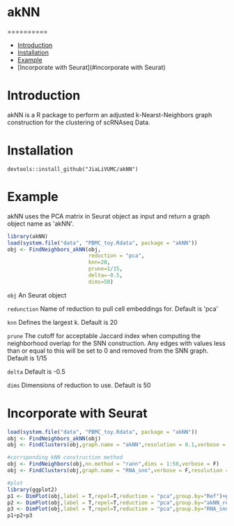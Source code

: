 # akNN

==========
* [Introduction](#introduction)
* [Installation](#installation)
* [Example](#example)
* [Incorporate with Seurat](#incorporate with Seurat)

<a name="introduction"/>

# Introduction

akNN is a R package to perform an adjusted k-Nearst-Neighbors graph construction for the clustering of scRNAseq Data. 

<a name="installation"/>

# Installation

```
devtools::install_github("JiaLiVUMC/akNN")
```

<a name="Example"/>

# Example

akNN uses the PCA matrix in Seurat object as input and return a graph object name as 'akNN'.

```R
library(akNN)
load(system.file("data", "PBMC_toy.Rdata", package = "akNN"))
obj <- FindNeighbors_akNN(obj,
                          reduction = "pca",
                          knn=20,
                          prune=1/15,
                          delta=-0.5,
                          dims=50)
```

`obj` An Seurat object

`redunction` Name of reduction to pull cell embeddings for. Default is 'pca'

`knn` Defines the largest k. Default is 20

`prune` The cutoff for acceptable Jaccard index when computing the neighborhood overlap for the SNN construction. Any edges with values less than or equal to this will be set to 0 and removed from the SNN graph. Default is 1/15

`delta` Default is -0.5

`dims` Dimensions of reduction to use. Default is 50

<a name="incorporate with Seurat"/>

# Incorporate with Seurat

```R
load(system.file("data", "PBMC_toy.Rdata", package = "akNN"))
obj <- FindNeighbors_akNN(obj)
obj <- FindClusters(obj,graph.name = "akNN",resolution = 0.1,verbose = F)

#corrsponding kNN construction method
obj <- FindNeighbors(obj,nn.method = "rann",dims = 1:50,verbose = F)
obj <- FindClusters(obj,graph.name = "RNA_snn",verbose = F,resolution = 0.1)

#plot
library(ggplot2)
p1 <- DimPlot(obj,label = T,repel=T,reduction = "pca",group.by="Ref")+ggtitle("Ref")+NoLegend()
p2 <- DimPlot(obj,label = T,repel=T,reduction = "pca",group.by="akNN_res.0.1")+ggtitle("akNN")+NoLegend()
p3 <- DimPlot(obj,label = T,repel=T,reduction = "pca",group.by="RNA_snn_res.0.1")+ggtitle("kNN")+NoLegend()
p1+p2+p3
```

